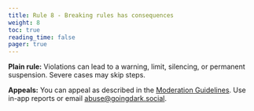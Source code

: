 ```yaml
---
title: Rule 8 - Breaking rules has consequences
weight: 8
toc: true
reading_time: false
pager: true
---
```


**Plain rule:** Violations can lead to a warning, limit, silencing, or permanent suspension. Severe cases may skip steps.

**Appeals:** You can appeal as described in the [Moderation Guidelines](/docs/policies/moderation-guidelines/). Use in-app reports or email [abuse@goingdark.social](mailto:abuse@goingdark.social).
